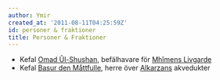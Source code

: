 ```yaml
---
author: Ymir
created_at: '2011-08-11T04:25:59Z'
id: personer & fraktioner
title: Personer & Fraktioner
---
```

-   Kefal [Omad Ûl-Shushan], befälhavare för [Mhîmens Livgarde]
-   Kefal [Basur den Måttfulle], herre över [Alkarzans] akvedukter

  [Omad Ûl-Shushan]: Omad_Ûl-Shushan
  [Mhîmens Livgarde]: Mhîmens_Livgarde
  [Basur den Måttfulle]: Basur_den_Måttfulle
  [Alkarzans]: Alkarzan